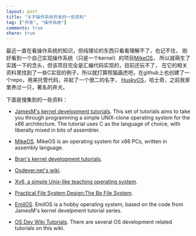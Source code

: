 ```yaml
---
layout: post
title: "关于操作系统开发的一些资料"
tag: ["开发", "操作系统"]
comments: true
share: true
---
```


最近一直在看操作系统的知识，但纯理论的东西只看看理解不了，也记不住，
刚好看到一个自己实现操作系统（只是一个kernel）的项目[MikeOS](http://mikeos.berlios.de/)，
所以就萌生了实践一下的念头，但该项目完全是汇编代码实现的，目前还玩不了，
在它的相关资料里找到了一些C实现的例子，所以就打算照猫画虎吧，在github上也创建了一个repo，用来托管代码，并起了一个很二的名字，
[HuskyOS](https://github.com/qiulin/HuskyOS)，哈士奇，之前我家里养过一只，著名的井犬。

下面是搜集到的一些资料：

* [JamesM's kernel development tutorials](http://www.jamesmolloy.co.uk/tutorial_html/index.html). This set of tutorials aims to take you
 through programming a simple UNIX-clone operating system for the x86 architecture. The tutorial uses C as the language of choice,
  with liberally mixed in bits of assembler.

* [MikeOS](http://mikeos.berlios.de). MikeOS is an operating system for x86 PCs, written in assembly language.

* [Bran's kernel development tutorials](http://www.osdever.net/bkerndev/index.php).

* [Osdever.net's wiki](http://wiki.osdev.org/Main_Page).

* [Xv6, a simple Unix-like teaching operating system](http://pdos.csail.mit.edu/6.828/2012/xv6.html).

* [Practical File System Design:The Be File System](http://www.nobius.org/~dbg/practical-file-system-design.pdf).

* [EmilOS](https://github.com/kiljacken/EmilOS). EmilOS is a hobby operating system, based on the code from JamesM's kernel develpment 
 tutorial series.

* [OS Dev Wiki Tutorials](http://wiki.osdev.org/Tutorials). There are several OS development related tutorials on this wiki.
